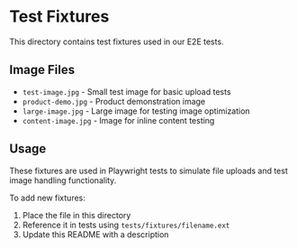 # Test Fixtures

This directory contains test fixtures used in our E2E tests.

## Image Files

- `test-image.jpg` - Small test image for basic upload tests
- `product-demo.jpg` - Product demonstration image
- `large-image.jpg` - Large image for testing image optimization
- `content-image.jpg` - Image for inline content testing

## Usage

These fixtures are used in Playwright tests to simulate file uploads and test image handling functionality.

To add new fixtures:

1. Place the file in this directory
2. Reference it in tests using `tests/fixtures/filename.ext`
3. Update this README with a description
